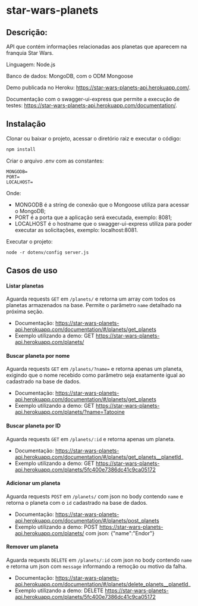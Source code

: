 # star-wars-planets
## Descrição:
API que contém informações relacionadas aos planetas que aparecem na franquia Star Wars.

Linguagem: Node.js

Banco de dados: MongoDB, com o ODM Mongoose

Demo publicada no Heroku: https://star-wars-planets-api.herokuapp.com/.

Documentação com o swagger-ui-express que permite a execução de testes: https://star-wars-planets-api.herokuapp.com/documentation/.

## Instalação
Clonar ou baixar o projeto, acessar o diretório raiz e executar o código:
```bash
npm install
```
Criar o arquivo .env com as constantes:
```
MONGODB=
PORT=
LOCALHOST=
```
Onde:
- MONGODB é a string de conexão que o Mongoose utiliza para acessar o MongoDB;
- PORT é a porta que a aplicação será executada, exemplo: 8081;
- LOCALHOST é o hostname que o swagger-ui-express utiliza para poder executar as solicitações, exemplo: localhost:8081.

Executar o projeto:
```
node -r dotenv/config server.js
```

## Casos de uso

#### Listar planetas
Aguarda requests `GET` em `/planets/` e retorna um array com todos os planetas armazenados na base. Permite o parâmetro `name` detalhado na próxima seção.

- Documentação: https://star-wars-planets-api.herokuapp.com/documentation/#/planets/get_planets
- Exemplo utilizando a demo: GET https://star-wars-planets-api.herokuapp.com/planets/

#### Buscar planeta por nome
Aguarda requests `GET` em `/planets/?name=` e retorna apenas um planeta, exigindo que o nome recebido como parâmetro seja exatamente igual ao cadastrado na base de dados.

- Documentação: https://star-wars-planets-api.herokuapp.com/documentation/#/planets/get_planets
- Exemplo utilizando a demo: GET https://star-wars-planets-api.herokuapp.com/planets/?name=Tatooine

#### Buscar planeta por ID
Aguarda requests `GET` em `/planets/:id` e retorna apenas um planeta.

- Documentação: https://star-wars-planets-api.herokuapp.com/documentation/#/planets/get_planets__planetId_
- Exemplo utilizando a demo: GET https://star-wars-planets-api.herokuapp.com/planets/5fc400e7386dc41c9ca05172

#### Adicionar um planeta
Aguarda requests `POST` em `/planets/` com json no body contendo `name` e retorna o planeta com o `id` cadastrado na base de dados.

- Documentação: https://star-wars-planets-api.herokuapp.com/documentation/#/planets/post_planets
- Exemplo utilizando a demo: POST https://star-wars-planets-api.herokuapp.com/planets/ com json: {"name":"Endor"}

#### Remover um planeta
Aguarda requests `DELETE` em `/planets/:id` com json no body contendo `name` e retorna um json com `message` informando a remoção ou motivo da falha.

- Documentação: https://star-wars-planets-api.herokuapp.com/documentation/#/planets/delete_planets__planetId_
- Exemplo utilizando a demo: DELETE https://star-wars-planets-api.herokuapp.com/planets/5fc400e7386dc41c9ca05172

